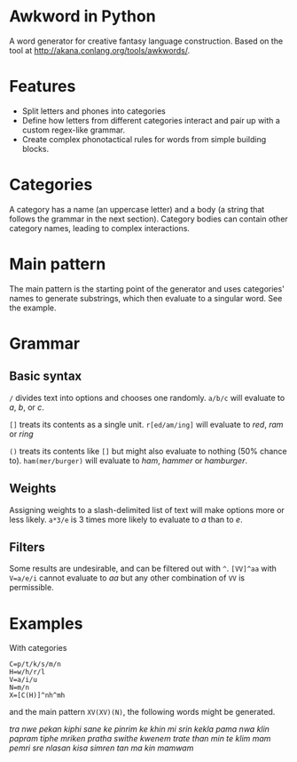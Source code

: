 # Awkword in Python

A word generator for creative fantasy language construction.
Based on the tool at http://akana.conlang.org/tools/awkwords/.

# Features

- Split letters and phones into categories
- Define how letters from different categories interact and pair up with a custom regex-like grammar.
- Create complex phonotactical rules for words from simple building blocks.

# Categories

A category has a name (an uppercase letter) and a body (a string that follows the grammar in the next section).  Category bodies can contain other category names, leading to complex interactions.

# Main pattern

The main pattern is the starting point of the generator and uses categories' names to generate substrings, which then evaluate to a singular word.  See the example.

# Grammar

## Basic syntax

`/` divides text into options and chooses one randomly.
`a/b/c` will evaluate to *a*, *b*, or *c*.

`[]` treats its contents as a single unit.
`r[ed/am/ing]` will evaluate to *red*, *ram* or *ring*

`()` treats its contents like `[]` but might also evaluate to nothing (50% chance to).
`ham(mer/burger)` will evaluate to *ham*, *hammer* or *hamburger*.

## Weights

Assigning weights to a slash-delimited list of text will make options more or less likely.
`a*3/e` is 3 times more likely to evaluate to *a* than to *e*.

## Filters

Some results are undesirable, and can be filtered out with `^`.
`[VV]^aa` with `V=a/e/i` cannot evaluate to *aa* but any other combination of `VV` is permissible.

# Examples

With categories
```
C=p/t/k/s/m/n
H=w/h/r/l
V=a/i/u
N=m/n
X=[C(H)]^nh^mh
```

and the main pattern `XV(XV)(N)`, the following words might be generated.

*tra nwe pekan kiphi sane ke pinrim ke khin mi srin kekla pama nwa klin papram tiphe mriken pratha swithe kwenem trate than min te klim mam pemri sre nlasan kisa simren tan ma kin mamwam*